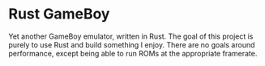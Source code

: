 # Rust GameBoy

Yet another GameBoy emulator, written in Rust. The goal of this project is
purely to use Rust and build something I enjoy. There are no goals around
performance, except being able to run ROMs at the appropriate framerate.

